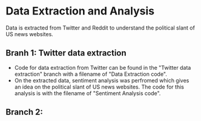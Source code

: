 # Data Extraction and Analysis
Data is extracted from Twitter and Reddit to understand the political slant of US news websites.

## Branh 1: Twitter data extraction
- Code for data extraction from Twitter can be found in the "Twitter data extraction" branch with a filename of "Data Extraction code". 
- On the extracted data, sentiment analysis was perfromed which gives an idea on the political slant of US news websites. The code for this analysis is with the filename of "Sentiment Analysis code".

## Branch 2: 
